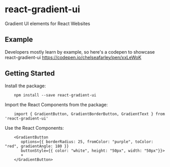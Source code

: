# react-gradient-ui
Gradient UI elements for React Websites

## Example
Developers mostly learn by example, so here's a codepen to showcase react-gradient-ui
https://codepen.io/chelseafarley/pen/xxLeWoK

## Getting Started
Install the package:
```
    npm install --save react-gradient-ui
```
    
Import the React Components from the package:
```
    import { GradientButton, GradientBorderButton, GradientText } from 'react-gradient-ui'
```
    
Use the React Components:
```
    <GradientButton 
       options={{ borderRadius: 25, fromColor: "purple", toColor: "red", gradientAngle: 180 }} 
       buttonStyle={{ color: "white", height: "50px", width: "50px"}}>
       +
    </GradientButton>
```
